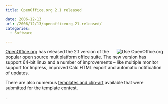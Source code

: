 ```yaml
---
title: OpenOffice.org 2.1 released

date: 2006-12-13
url: /2006/12/13/openofficeorg-21-released/
categories:
  - Software

---
```

[<img border="0" align="right" title="Use OpenOffice.org" alt=" Use OpenOffice.org" src="http://marketing.openoffice.org/art/galleries/marketing/web_buttons/nicu/125x50_3_get.png" />][1][OpenOffice.org][2] has released the 2.1 version of the popular open source multiplatform office suite. The new version has support 64-bit linux and a number of improvements &#8211; like multiple monitor support for Impress, improved Calc HTML export and automatic notification of updates.

There are also numerous [templates and clip-art][3] available that were submitted for the template contest.
  
.

 [1]: http://www.openoffice.org
 [2]: http://www.openoffice.org/
 [3]: http://documentation.openoffice.org/Samples_Templates/